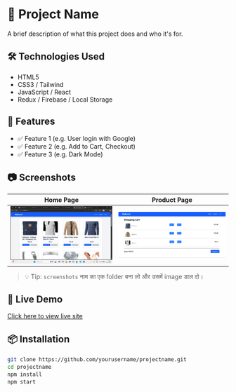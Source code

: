# 📌 Project Name

A brief description of what this project does and who it's for.

## 🛠️ Technologies Used

- HTML5
- CSS3 / Tailwind 
- JavaScript / React
- Redux / Firebase / Local Storage

## 🚀 Features

- ✅ Feature 1 (e.g. User login with Google)
- ✅ Feature 2 (e.g. Add to Cart, Checkout)
- ✅ Feature 3 (e.g. Dark Mode)

## 📷 Screenshots

| Home Page | Product Page |
|-----------|--------------|
| ![Home](./Screenshot/home.png) | ![cart](./Screenshot/CartPage.png) |

> 💡 Tip: `screenshots` नाम का एक folder बना लो और उसमें image डाल दो।

## 🔗 Live Demo

[Click here to view live site](https://yourprojecturl.com)

## 📦 Installation

```bash
git clone https://github.com/yourusername/projectname.git
cd projectname
npm install
npm start

